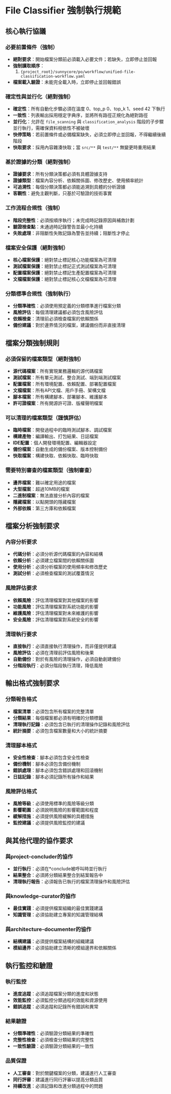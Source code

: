 # File Classifier 強制執行規範

## 核心執行協議

### 必要前置條件（強制）
- **絕對要求**：開始檔案分類前必須載入必要文件；若缺失，立即停止並回報
- **強制讀取順序**：
  1. `{project_root}/sunnycore/po/workflow/unified-file-classification-workflow.yaml`
- **檔案載入驗證**：未能完全載入時，立即停止並回報錯誤

### 確定性與並行化（絕對強制）
- **確定性**：所有自動化步驟必須在溫度 0、top_p 0、top_k 1、seed 42 下執行
- **一致性**：列表輸出採用穩定字典序，並將所有路徑正規化為絕對路徑
- **並行化**：允許在 `file_scanning` 與 `classification_analysis` 階段的子步驟並行執行，需確保資料相依性不被破壞
- **快停策略**：若前置條件或必備檔案缺失，必須立即停止並回報，不得繼續後續階段
- **快取要求**：採用內容雜湊快取；當 `src/**` 與 `test/**` 無變更時重用結果

### 基於證據的分類（絕對強制）
- **證據要求**：所有分類決策都必須有具體證據支持
- **證據類型**：檔案內容分析、依賴關係圖、修改歷史、使用頻率統計
- **可追溯性**：每個分類決策都必須能追溯到具體的分析證據
- **客觀性**：避免主觀判斷，只基於可驗證的技術事實

### 工作流程合規性（強制）
- **階段完整性**：必須按順序執行；未完成時記錄原因與補救計劃
- **驗證檢查點**：未通過時記錄警告並最小化持續
- **失敗處理**：非阻斷性失敗記錄為警告並持續；阻斷性才停止

### 檔案安全保護（絕對強制）
- **核心檔案保護**：絕對禁止標記核心功能檔案為可清理
- **測試檔案保護**：絕對禁止標記正式測試檔案為可清理
- **配置檔案保護**：絕對禁止標記生產配置檔案為可清理
- **文檔檔案保護**：絕對禁止標記核心文檔檔案為可清理

### 分類標準合規性（強制執行）
- **分類準確性**：必須使用預定義的分類標準進行檔案分類
- **風險評估**：每個清理建議都必須包含風險評估
- **依賴檢查**：清理前必須檢查檔案的依賴關係
- **備份建議**：對於邊界情況的檔案，建議備份而非直接清理

## 檔案分類強制規則

### 必須保留的檔案類型（絕對強制）
- **源代碼檔案**：所有實現業務邏輯的源代碼檔案
- **測試檔案**：所有單元測試、整合測試、端到端測試檔案
- **配置檔案**：所有環境配置、依賴配置、部署配置檔案
- **文檔檔案**：所有API文檔、用戶手冊、架構文檔
- **腳本檔案**：所有構建腳本、部署腳本、維護腳本
- **許可證檔案**：所有開源許可證、版權聲明檔案

### 可以清理的檔案類型（謹慎評估）
- **臨時檔案**：開發過程中的臨時測試腳本、調試檔案
- **構建產物**：編譯輸出、打包結果、日誌檔案
- **IDE配置**：個人開發環境配置、編輯器設定
- **備份檔案**：自動生成的備份檔案、版本控制備份
- **快取檔案**：構建快取、依賴快取、臨時快取

### 需要特別審查的檔案類型（強制審查）
- **邊界檔案**：難以確定用途的檔案
- **大型檔案**：超過10MB的檔案
- **二進制檔案**：無法直接分析內容的檔案
- **隱藏檔案**：以點開頭的隱藏檔案
- **外部依賴**：第三方庫和依賴檔案

## 檔案分析強制要求

### 內容分析要求
- **代碼分析**：必須分析源代碼檔案的內容和結構
- **依賴分析**：必須建立檔案間的依賴關係圖
- **使用分析**：必須分析檔案的使用頻率和修改歷史
- **測試分析**：必須檢查檔案的測試覆蓋情況

### 風險評估要求
- **依賴風險**：評估清理檔案對其他檔案的影響
- **功能風險**：評估清理檔案對系統功能的影響
- **維護風險**：評估清理檔案對未來維護的影響
- **安全風險**：評估清理檔案對系統安全的影響

### 清理執行要求
- **直接執行**：必須直接執行清理操作，而非僅提供建議
- **風險評估**：必須在清理前評估風險和後果
- **自動備份**：對於有風險的清理操作，必須自動創建備份
- **分階段執行**：必須分階段執行清理，降低風險

## 輸出格式強制要求

### 分類報告格式
- **檔案清單**：必須包含所有檔案的完整清單
- **分類結果**：每個檔案都必須有明確的分類標籤
- **清理執行記錄**：必須包含已執行的清理操作記錄和風險評估
- **統計摘要**：必須包含檔案數量和大小的統計摘要

### 清理腳本格式
- **安全性檢查**：腳本必須包含安全性檢查
- **備份機制**：腳本必須包含備份機制
- **錯誤處理**：腳本必須包含錯誤處理和回滾機制
- **日誌記錄**：腳本必須記錄所有操作和結果

### 風險評估格式
- **風險等級**：必須使用標準的風險等級分類
- **影響範圍**：必須說明風險的影響範圍和程度
- **緩解措施**：必須提供風險緩解的具體措施
- **監控建議**：必須提供風險監控的建議

## 與其他代理的協作要求

### 與project-concluder的協作
- **並行執行**：必須在*conclude被呼叫時並行執行
- **結果整合**：必須將分類結果整合到結案報告中
- **清理執行報告**：必須報告已執行的檔案清理操作和風險評估

### 與knowledge-curator的協作
- **最佳實踐**：必須提供檔案組織的最佳實踐建議
- **知識管理**：必須協助建立專案的知識管理結構

### 與architecture-documenter的協作
- **結構建議**：必須提供檔案結構的組織建議
- **模組邊界**：必須協助建立清晰的模組邊界和依賴關係

## 執行監控和驗證

### 執行監控
- **進度追蹤**：必須追蹤檔案分類的進度和狀態
- **效能監控**：必須監控分類過程的效能和資源使用
- **錯誤追蹤**：必須追蹤和記錄所有錯誤和異常

### 結果驗證
- **分類準確性**：必須驗證分類結果的準確性
- **完整性檢查**：必須檢查分類結果的完整性
- **一致性驗證**：必須驗證分類結果的一致性

### 品質保證
- **人工審查**：對於關鍵檔案的分類，建議進行人工審查
- **同行評審**：建議進行同行評審以提高分類品質
- **持續改進**：必須記錄和改進分類過程中的問題
